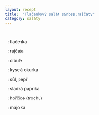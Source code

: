```yaml
---
layout: recept
title:  "Tlačenkový salát s&nbsp;rajčaty"
category: saláty
---
```


<br>

<div class="ingredience" markdown="1">

&nbsp;
: tlačenka

&nbsp;
: rajčata

&nbsp;
: cibule

&nbsp;
: kyselá okurka

&nbsp;
: sůl, pepř

&nbsp;
: sladká paprika

&nbsp;
: hořčice (trochu)

&nbsp;
: majolka

</div>
